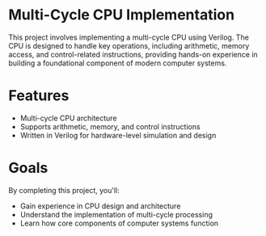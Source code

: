 # Multi-Cycle CPU Implementation
This project involves implementing a multi-cycle CPU using Verilog. The CPU is designed to handle key operations, including arithmetic, memory access, and control-related instructions, providing hands-on experience in building a foundational component of modern computer systems.

# Features
- Multi-cycle CPU architecture
- Supports arithmetic, memory, and control instructions
- Written in Verilog for hardware-level simulation and design

# Goals
By completing this project, you'll:
- Gain experience in CPU design and architecture
- Understand the implementation of multi-cycle processing
- Learn how core components of computer systems function
